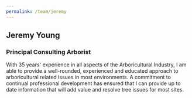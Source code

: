 ```yaml
---
permalink: /team/jeremy
---
```


## Jeremy Young

### Principal Consulting Arborist

With 35 years' experience in all aspects of the Arboricultural Industry, I am able to provide a well-rounded, experienced and educated approach to arboricultural related issues in most environments. A commitment to continual professional development has ensured that I can provide up to date information that will add value and resolve tree issues for most sites.
